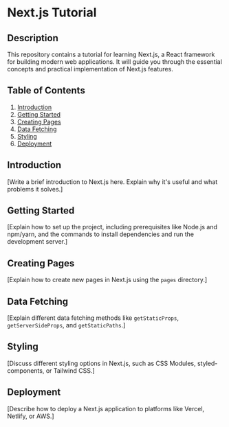 # Next.js Tutorial

## Description

This repository contains a tutorial for learning Next.js, a React framework for building modern web applications.  It will guide you through the essential concepts and practical implementation of Next.js features.

## Table of Contents

1.  [Introduction](#introduction)
2.  [Getting Started](#getting-started)
3.  [Creating Pages](#creating-pages)
4.  [Data Fetching](#data-fetching)
5.  [Styling](#styling)
6.  [Deployment](#deployment)

## Introduction

[Write a brief introduction to Next.js here.  Explain why it's useful and what problems it solves.]

## Getting Started

[Explain how to set up the project, including prerequisites like Node.js and npm/yarn, and the commands to install dependencies and run the development server.]

## Creating Pages

[Explain how to create new pages in Next.js using the `pages` directory.]

## Data Fetching

[Explain different data fetching methods like `getStaticProps`, `getServerSideProps`, and `getStaticPaths`.]

## Styling

[Discuss different styling options in Next.js, such as CSS Modules, styled-components, or Tailwind CSS.]

## Deployment

[Describe how to deploy a Next.js application to platforms like Vercel, Netlify, or AWS.]
